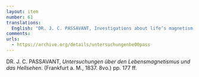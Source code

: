 ```yaml
---
layout: item
number: 61
translations:
  English: "DR. J. C. PASSAVANT, Investigations about life’s magnetism and clairvoyance. (Frankfurt on the Main, 1837. 8vo.) pp. 177 ff. [Trans. J. Bock]"
comments:
urls:
  - https://archive.org/details/untersuchungenbe00pass
---
```


DR. J. C. PASSAVANT, <em>Untersuchungen über den Lebensmagnetismus und das Hellsehen</em>. (Frankfurt a. M., 1837. 8vo.) pp. 177 ff.
